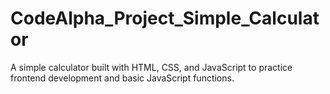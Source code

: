 # CodeAlpha_Project_Simple_Calculator
A simple calculator built with HTML, CSS, and JavaScript to practice frontend development and basic JavaScript functions.
